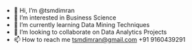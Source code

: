 - 👋 Hi, I’m @tsmdimran
- 👀 I’m interested in Business Science
- 🌱 I’m currently learning Data Mining Techniques
- 💞️ I’m looking to collaborate on Data Analytics Projects
- 📫 How to reach me tsmdimran@gmail.com +91 9160439291

<!---
tsmdimran/tsmdimran is a ✨ special ✨ repository because its `README.md` (this file) appears on your GitHub profile.
You can click the Preview link to take a look at your changes.
--->
